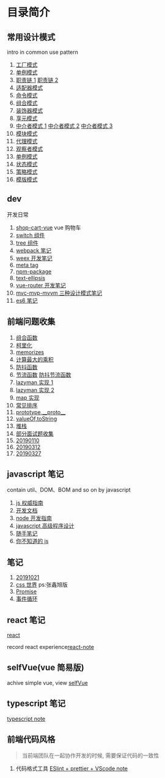 # 目录简介

## 常用设计模式

intro in common use pattern

1. [工厂模式](./DesignPattern/factory.html)
2. [单例模式](./DesignPattern/singleton.html)
3. [职责链 1](./DesignPattern/abilityChain.html)
   [职责链 2](./DesignPattern/chain_of_responsibility_pattern.html)
4. [适配器模式](./DesignPattern/adapter_pattern.html)
5. [命令模式](./DesignPattern/command.html)
6. [组合模式](./DesignPattern/composite_pattern.html)
7. [装饰器模式](./DesignPattern/decorator_pattern.html)
8. [享元模式](./DesignPattern/flyweight_pattern.html)
9. [中介者模式 1](./DesignPattern/mediator_pattern_1.html)
   [中介者模式 2](./DesignPattern/mediator_pattern_2.html)
   [中介者模式 3](./DesignPattern/mediator_pattern_3.html)
10. [模块模式](./DesignPattern/module.html)
11. [代理模式](./DesignPattern/proxy.html)
12. [观察者模式](./DesignPattern/publish_notify.html)
13. [单例模式](./DesignPattern/singleton.html)
14. [状态模式](./DesignPattern/state_pattern.html)
15. [策略模式](./DesignPattern/strategy_pattern.html)
16. [模版模式](./DesignPattern/template_pattern.html)

## dev

开发日常

1. [shop-cart-vue](./dev/shop-cart-vue)
   vue 购物车
2. [switch 组件](./dev/switch)
3. [tree 组件](./dev/tree)
4. [webpack 笔记](./dev/webpack)
5. [weex 开发笔记](./dev/weex)
6. [meta tag](./dev/meta-tag.md)
7. [npm-package](./dev/npm-package.md)
8. [text-ellipsis](./dev/text-ellipsis.md)
9. [vue-router 开发笔记](./dev/vue-router.md)
10. [mvc-mvp-mvvm 三种设计模式笔记](./dev/mvp-mvc-mvvm.md)
11. [es6 笔记](./dev/es6.md)

## 前端问题收集

1. [组合函数](./interview/assets/curry/compose.html)
2. [柯里化](./interview/assets/curry/curry.html)
3. [memorizes](./interview/assets/curry/memorizes.html)
4. [计算最大的乘积](./interview/assets/html/computeMaxProduct.html)
5. [防抖函数](./interview/assets/html/debounce.html)
6. [节流函数](./interview/assets/html/throttle.html)
   [防抖节流函数](./interview/assets/js/debounce-throttle.js)
7. [lazyman 实现 1](./interview/assets/js/LazyMan.js)
8. [lazyman 实现 2](./interview/assets/js/LazyMan2.js)
9. [map 实现](./interview/assets/js/map.js)
10. [常见排序](./interview/assets/js/Sort.md)
11. [prototype,\_\_proto\_\_](./interview/notes/html/prototypeAnd__proto__.html)
12. [valueOf,toString](./interview/notes/html/valueOfAndToString.html)
13. [堆栈](./interview/notes/html/stack-heap.md)
14. [部分面试题收集](./interview/notes/README.md)
15. [20190110](./interview/notes/20190110.md)
16. [20190312](./interview/notes/20190312.md)
17. [20190327](./interview/notes/20190327.md)

## javascript 笔记

contain util、DOM、BOM and so on by javascript

1. [js 权威指南](./javascript/js权威指南)
2. [开发文档](./javascript/md)
3. [node 开发指南](./javascript/scripts/lib/callee.js)
4. [javascript 高级程序设计](./javascript/prefessionalJs3rd)
5. [随手笔记](./javascript/requirejs)
6. [你不知道的 js](./javascript/youdonotknowjs)

## 笔记

1. [20191021](./notes/20191021.md)
2. [css 世界]('./notes/css_word/promise.md') ps:张鑫旭版
3. [Promise]('./notes/promise/promise.md')
4. [事件循环]('./notes/event-loop/event-loop.md')

## react 笔记

[react](./react)

record react experience[react-note](./javascript/react)

## selfVue(vue 简易版)

achive simple vue, view [selfVue](./javascript/selfVue/README.md)

## typescript 笔记

[typescript note](./typeScipt)

## 前端代码风格

> 当前端团队在一起协作开发的时候, 需要保证代码的一致性

1. 代码格式工具
   [ESlint + prettier + VScode note](./dev/code-style.md)
